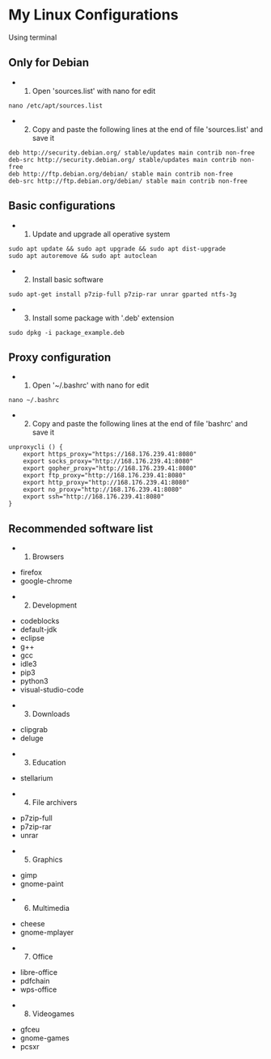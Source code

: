 # My Linux Configurations
Using terminal

## Only for Debian
* 1. Open 'sources.list' with nano for edit
```
nano /etc/apt/sources.list
````
* 2. Copy and paste the following lines at the end of file 'sources.list' and save it
```
deb http://security.debian.org/ stable/updates main contrib non-free
deb-src http://security.debian.org/ stable/updates main contrib non-free
deb http://ftp.debian.org/debian/ stable main contrib non-free
deb-src http://ftp.debian.org/debian/ stable main contrib non-free
```
## Basic configurations
* 1. Update and upgrade all operative system
```
sudo apt update && sudo apt upgrade && sudo apt dist-upgrade
sudo apt autoremove && sudo apt autoclean
```

* 2. Install basic software 
```
sudo apt-get install p7zip-full p7zip-rar unrar gparted ntfs-3g
```

* 3. Install some package with '.deb' extension
```
sudo dpkg -i package_example.deb
```

## Proxy configuration
* 1. Open '~/.bashrc' with nano for edit
```
nano ~/.bashrc 
```

* 2. Copy and paste the following lines at the end of file 'bashrc' and save it
```
unproxycli () {
    export https_proxy="https://168.176.239.41:8080"
    export socks_proxy="http://168.176.239.41:8080"
    export gopher_proxy="http://168.176.239.41:8080"
    export ftp_proxy="http://168.176.239.41:8080"
    export http_proxy="http://168.176.239.41:8080"
    export no_proxy="http://168.176.239.41:8080"
    export ssh="http://168.176.239.41:8080"
}
```

## Recommended software list
* 1. Browsers
- firefox
- google-chrome

* 2. Development
- codeblocks
- default-jdk
- eclipse
- g++ 
- gcc
- idle3
- pip3
- python3
- visual-studio-code

* 3. Downloads
- clipgrab
- deluge

* 3. Education 
- stellarium

* 4. File archivers
- p7zip-full
- p7zip-rar
- unrar

* 5. Graphics
- gimp
- gnome-paint

* 6. Multimedia
- cheese
- gnome-mplayer

* 7. Office
- libre-office
- pdfchain
- wps-office

* 8. Videogames
- gfceu
- gnome-games
- pcsxr
